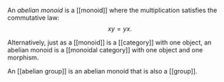 An _abelian monoid_ is a [[monoid]] where the multiplication satisfies the commutative law:
$$x y = y x.$$

Alternatively, just as a [[monoid]] is a [[category]] with one object, an abelian monoid is a [[monoidal category]] with one object and one morphism.

An [[abelian group]] is an abelian monoid that is also a [[group]].